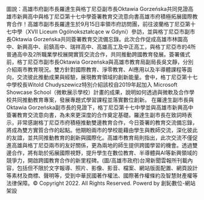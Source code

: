 圖說：高雄市府副市長羅達生與格丁尼亞副市長Oktawia Gorzeńska共同見證高雄市新興高中與格丁尼亞第十七中學簽署教育交流意向書高雄市府積極拓展國際教育合作！高雄市副市長羅達生於9月15日率領市府訪問團，前往波蘭格丁尼亞第十七中學（XVII Liceum Ogólnokształcące w Gdyni）參訪，並與格丁尼亞市副市長Oktawia Gorzeńska共同簽署教育交流備忘錄。此次合作促成高雄市林園高中、新興高中、前鎮高中、瑞祥高中、高雄高工及中正高工，與格丁尼亞市的4所普通高中及2所職業學校展開實質交流合作，共同推動跨國教育發展。簽署儀式前，格丁尼亞市副市長Oktawia Gorzeńska與高雄市教育局副局長吳文靜，分別介紹兩市教育現況。雙方針對國際教育、淨零教育、AI應用以及半導體課程等面向，交流彼此推動成果與經驗，展現教育領域的創新能量。會中，格丁尼亞第十七中學校長Witold Chudyszewicz特別介紹該校自2019年起加入 Microsoft Showcase School（微軟展示學校）計畫的成果，說明如何透過與微軟及合作學校共同推動教育專案，發展專題式學習課程並落實數位創新。
在羅達生副市長與Oktawia Gorzeńska副市長的見證下，格丁尼亞第十七中學並與高雄市新興高中簽署教育交流意向書，為未來更深度的合作奠定基礎。羅達生副市長在致詞時表示，非常感謝格丁尼亞市府積極推動雙邊教育合作，今日簽署的教育交流備忘錄，將成為雙方實質合作的起點。他期盼兩市的學校能藉由學生與教師交流，深化彼此的友誼，並共同推動教育的創新與國際化。高雄市教育局則指出，此次交流不僅促進高雄與格丁尼亞兩市的友好關係，更為兩地的師生提供跨國學習的機會。透過雙邊合作，將有助於拓展國際視野，提升學生在數位教育、半導體與AI等新興領域的競爭力，開啟跨國教育合作的新里程碑。(圖/高雄市政府)台灣新聞雲報所刊載內容，包括但不限於文字報導、照片、影像、影音、檔案、網站版面配置、網頁設計等素材及商標、聲明等，受到中華民國著作權法、國際著作權條約及智慧財產權等法律保障。© Copyright 2022. All Rights Reserved. Powerd by 創鈊數位-網站架設